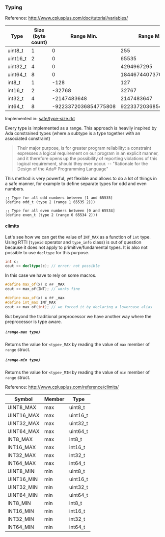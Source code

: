 
### Typing

Reference: http://www.cplusplus.com/doc/tutorial/variables/

| Type     | Size (byte count) | Range Min.           | Range Max.           | Range Step |
|----------|-------------------|----------------------|----------------------|------------|
| uint8_t  | 1                 | 0                    | 255                  | 1          |
| uint16_t | 2                 | 0                    | 65535                | 1          |
| uint32_t | 4                 | 0                    | 4294967295           | 1          |
| uint64_t | 8                 | 0                    | 18446744073709551615 | 1          |
| int8_t   | 1                 | -128                 | 127                  | 1          |
| int16_t  | 2                 | -32768               | 32767                | 1          |
| int32_t  | 4                 | -2147483648          | 2147483647           | 1          |
| int64_t  | 8                 | -9223372036854775808 | 9223372036854775807  | 1          |

Implemented in: [safe/type-size.rkt](https://github.com/ovidiugabriel/buildpro/blob/master/preprocessor/lib/safe/type-size.rkt)

Every type is implemented as a range.
This approach is heavily inspired by Ada constrained types (where a subtype is a type together with an associated constraint)

> Their major purpose, is for greater program reliability: a constraint expresses a logical requirement on our program in an explicit manner, and it therefore opens up the possibility of reporting violations of this logical requirement, should they ever occur. -- "Rationale for the Design of the Ada® Programming Language"

This method is very powerful, yet flexible and allows to do a lot of things in a safe manner,
for example to define separate types for odd and even numbers.

```racket
;; Type for all odd numbers between [1 and 65535]
(define odd_t (type 2 (range 1 65535 2)))

;; Type for all even numbers between [0 and 65534]
(define even_t (type 2 (range 0 65534 2)))
```

#### climits

Let's see how we can get the value of `INT_MAX` as a function of `int` type. Using RTTI (`typeid` operator and `type_info` class) is out of question because it does not apply to primitive/fundamental types. It is also not possible to use `decltype` for this purpose.

```cpp
int c;
cout << decltype(c); // error: not possible
```
In this case we have to rely on some macros.

```cpp
#define max_of(x) x ## _MAX
cout << max_of(INT); // works fine

#define max_of(x) x ## _max
#define int_max INT_MAX
cout << max_of(int); // we forced it by declaring a lowercase alias
```

But beyond the traditional preprocessor we have another way where the preprocessor is type aware.


##### `(range-max type)`

Returns the value for `<type>_MAX` by reading the value of `max` member of `range` struct.

##### `(range-min type)`

Returns the value for `<type>_MIN` by reading the value of `min` member of `range` struct.

Reference: http://www.cplusplus.com/reference/climits/

| Symbol     | Member | Type     |
|------------|--------|----------|
| UINT8_MAX  | max    | uint8_t  |
| UINT16_MAX | max    | uint16_t |
| UINT32_MAX | max    | uint32_t |
| UINT64_MAX | max    | uint64_t |
| INT8_MAX   | max    | int8_t   |
| INT16_MAX  | max    | int16_t  |
| INT32_MAX  | max    | int32_t  |
| INT64_MAX  | max    | int64_t  |
| UINT8_MIN  | min    | uint8_t  |
| UINT16_MIN | min    | uint16_t |
| UINT32_MIN | min    | uint32_t |
| UINT64_MIN | min    | uint64_t |
| INT8_MIN   | min    | int8_t   |
| INT16_MIN  | min    | int16_t  |
| INT32_MIN  | min    | int32_t  |
| INT64_MIN  | min    | int64_t  |
